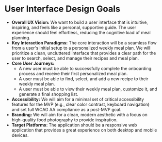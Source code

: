 # User Interface Design Goals

* **Overall UX Vision:** We want to build a user interface that is intuitive, inspiring, and feels like a personal, supportive guide. The user experience should feel effortless, reducing the cognitive load of meal planning.
* **Key Interaction Paradigms:** The core interaction will be a seamless flow from a user's initial setup to a personalized weekly meal plan. We will prioritize a clean, uncluttered interface that provides a clear path for the user to search, select, and manage their recipes and meal plan.
* **Core User Journeys:**
    * A new user must be able to successfully complete the onboarding process and receive their first personalized meal plan.
    * A user must be able to find, select, and add a new recipe to their weekly meal plan.
    * A user must be able to view their weekly meal plan, customize it, and generate a final shopping list.
* **Accessibility:** We will aim for a minimal set of critical accessibility features for the MVP (e.g., clear color contrast, keyboard navigation) and set full WCAG AA compliance as a post-MVP goal.
* **Branding:** We will aim for a clean, modern aesthetic with a focus on high-quality food photography to provide inspiration.
* **Target Platforms:** The application should be a responsive web application that provides a great experience on both desktop and mobile devices.
